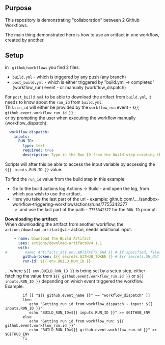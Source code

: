 ## Purpose  
This repository is demonstrating "collaboration" between 2 Github Workflows.  

The main thing demonstrated here is how to use an artifact in one workflow, created by another.  

## Setup  
in `.github/workflows` you find 2 files:  
* `build.yml` - which is triggered by any push (any branch)
* `post_build.yml` - which is either triggered by "build.yml -> completed" (workflow_run) event - or manually (workflow_dispatch)  

For `post_build.yml` to be able to download the artifact from `build.yml`, it needs to know about the `run_id` from `build.yml`.  
This `run_id` will either be provided by the `workflow_run` event - `${{ github.event.workflow_run.id }}` -  
or by prompting the user when executing the workflow manually (workflow_dispatch):  
```yml
  workflow_dispatch:
    inputs:
      RUN_ID:
        type: text
        required: true
        description: Type in the Run ID from the Build step creating the artifact.
```

Scripts will after this be able to access the input variable by accessing the `${{ inputs.RUN_ID }}` value.  

To find the `run_id` value from the build step in this example:  
* Go to the build actions log Actions -> Build - and open the log, from which you wish to use the artifact.
* Here you take the last part of the url - example: github.com/..../sandbox-workflow-triggering-workflow/actions/runs/7755342377
  * and use the last part of the path - `7755342377` for the `RUN_ID` prompt.  

**Downloading the artifact**:  
When downloading the artifact from another workflow, the `actions/download-artifact@v4` - action, needs additional input:  
```yml
    - name: Download the Build Artifact
      uses: actions/download-artifact@v4.1.1
      with:
#        name: Artifacts_${{ env.ARTIFACTS_SHA }} # If specified, files will be extracted to the root folder!
        github-token: ${{ secrets.GITHUB_TOKEN }} # ${{ secrets.GH_PAT }}  # optional
        run-id: ${{ env.BUILD_RUN_ID }}
```
... where `${{ env.BUILD_RUN_ID }}` is being set by a setup step, either fetching the value from `${{ github.event.workflow_run.id }}` or `${{ inputs.RUN_ID }}` 
depending on which event triggered the workflow.  
Example:  
```
        if [[ "${{ github.event_name }}" == "workflow_dispatch" ]]
        then
           echo "Getting run id from workflow_dispatch - input: ${{ inputs.RUN_ID }}"
           echo "BUILD_RUN_ID=${{ inputs.RUN_ID }}" >> $GITHUB_ENV
        else
           echo "Getting run id from workflow_run: ${{ github.event.workflow_run.id }}"
           echo "BUILD_RUN_ID=${{ github.event.workflow_run.id }}" >> $GITHUB_ENV
        fi
```
